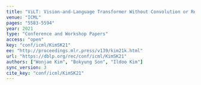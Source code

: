 ```yaml
---
title: "ViLT: Vision-and-Language Transformer Without Convolution or Region Supervision."
venue: "ICML"
pages: "5583-5594"
year: 2021
type: "Conference and Workshop Papers"
access: "open"
key: "conf/icml/KimSK21"
ee: "http://proceedings.mlr.press/v139/kim21k.html"
url: "https://dblp.org/rec/conf/icml/KimSK21"
authors: ["Wonjae Kim", "Bokyung Son", "Ildoo Kim"]
sync_version: 3
cite_key: "conf/icml/KimSK21"
---
```


